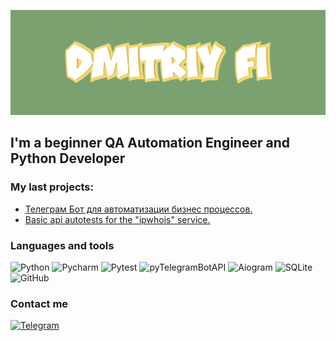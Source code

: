 [![Header](https://github.com/DmitriyFi/DmitriyFi/blob/main/assets/download.gif)](https://github.com/DmitriyFi)


## I'm a beginner QA Automation Engineer and Python Developer


### My last projects:
- [Телеграм Бот для автоматизации бизнес процессов.](https://github.com/DmitriyFi/VendorBot)
- [Basic api autotests for the "ipwhois" service.](https://github.com/DmitriyFi/autoTest_api)


### Languages and tools
![Python](https://img.shields.io/badge/-Python-B6D2D5?style=for-the-badge&logo=Python)
![Pycharm](https://img.shields.io/badge/-Pycharm-B6D2D5?style=for-the-badge&logo=Pycharm)
![Pytest](https://img.shields.io/badge/-Pytest-B6D2D5?style=for-the-badge&logo=Pytest)
![pyTelegramBotAPI](https://img.shields.io/badge/-pyTelegramBotAPI-B6D2D5?style=for-the-badge&logo=pyTelegramBotAPI)
![Aiogram](https://img.shields.io/badge/-Aiogram-B6D2D5?style=for-the-badge&logo=Aiogram)
![SQLite](https://img.shields.io/badge/-SQLite3-B6D2D5?style=for-the-badge&logo=SQLite)
![GitHub](https://img.shields.io/badge/-GitHub-B6D2D5?style=for-the-badge&logo=GitHub)


### Contact me
[![Telegram](https://img.shields.io/badge/-Telegram-B6D2D5?style=for-the-badge&logo=Telegram)](https://t.me/popupfckup)
